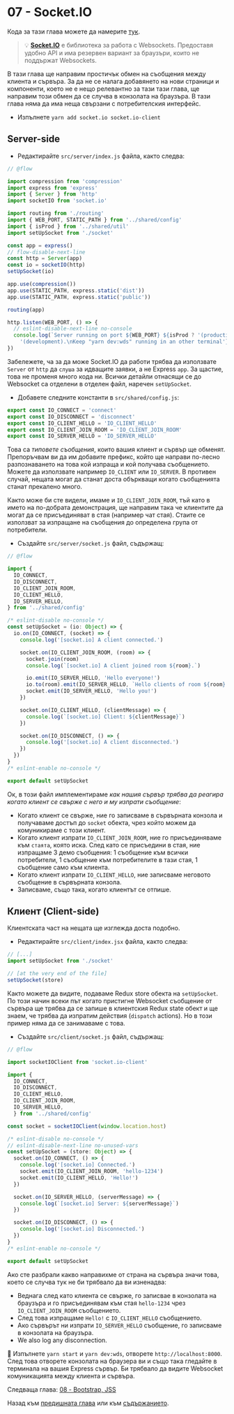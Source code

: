 # 07 - Socket.IO

Кода за тази глава можете да намерите [тук](https://github.com/verekia/js-stack-walkthrough/tree/master/07-socket-io).

> 💡 **[Socket.IO](https://github.com/socketio/socket.io)** е библиотека за работа с Websockets. Предоставя удобно API и има резервен вариант за браузъри, които не поддържат Websockets.

В тази глава ще направим простичък обмен на съобщения между клиента и сървъра. За да не се налага добавянето на нови страници и компоненти, което не е нещо релевантно за тази тази глава, ще направим този обмен да се случва в конзолата на браузъра. В тази глава няма да има неща свързани с потребителския интерфейс.

- Изпълнете `yarn add socket.io socket.io-client`

## Server-side

- Редактирайте `src/server/index.js` файла, както следва:

```js
// @flow

import compression from 'compression'
import express from 'express'
import { Server } from 'http'
import socketIO from 'socket.io'

import routing from './routing'
import { WEB_PORT, STATIC_PATH } from '../shared/config'
import { isProd } from '../shared/util'
import setUpSocket from './socket'

const app = express()
// flow-disable-next-line
const http = Server(app)
const io = socketIO(http)
setUpSocket(io)

app.use(compression())
app.use(STATIC_PATH, express.static('dist'))
app.use(STATIC_PATH, express.static('public'))

routing(app)

http.listen(WEB_PORT, () => {
  // eslint-disable-next-line no-console
  console.log(`Server running on port ${WEB_PORT} ${isProd ? '(production)' :
    '(development).\nKeep "yarn dev:wds" running in an other terminal'}.`)
})
```

Забележете, ча за да може Socket.IO да работи трябва да използвате `Server` от `http` да `слуша` за идващите заявки, а не Express `app`. За щастие, това не променя много кода ни. Всички детайли отнасящи се до Websocket са отделени в отделен файл, наречен `setUpSocket`.

- Добавете следните константи в `src/shared/config.js`:

```js
export const IO_CONNECT = 'connect'
export const IO_DISCONNECT = 'disconnect'
export const IO_CLIENT_HELLO = 'IO_CLIENT_HELLO'
export const IO_CLIENT_JOIN_ROOM = 'IO_CLIENT_JOIN_ROOM'
export const IO_SERVER_HELLO = 'IO_SERVER_HELLO'
```

Това са *типовете съобщения*, които вашия клиент и сървър ще обменят. Препоръчвам ви да им добавите префикс, който ще направи по-лесно разпознаването на това кой изпраща и кой получава съобщението. Можете да използвате например `IO_CLIENT` или `IO_SERVER`. В противен случай, нещата могат да станат доста объркващи когато съобщенията станат прекалено много.

Както може би сте видели, имаме и `IO_CLIENT_JOIN_ROOM`, тъй като в името на по-добрата демонстрация, ще направим така че клиентите да могат да се присъединяват в стая (например чат стая). Стаите се използват за изпращане на съобщения до определена група от потребители.

- Създайте `src/server/socket.js` файл, съдържащ:

```js
// @flow

import {
  IO_CONNECT,
  IO_DISCONNECT,
  IO_CLIENT_JOIN_ROOM,
  IO_CLIENT_HELLO,
  IO_SERVER_HELLO,
} from '../shared/config'

/* eslint-disable no-console */
const setUpSocket = (io: Object) => {
  io.on(IO_CONNECT, (socket) => {
    console.log('[socket.io] A client connected.')

    socket.on(IO_CLIENT_JOIN_ROOM, (room) => {
      socket.join(room)
      console.log(`[socket.io] A client joined room ${room}.`)

      io.emit(IO_SERVER_HELLO, 'Hello everyone!')
      io.to(room).emit(IO_SERVER_HELLO, `Hello clients of room ${room}!`)
      socket.emit(IO_SERVER_HELLO, 'Hello you!')
    })

    socket.on(IO_CLIENT_HELLO, (clientMessage) => {
      console.log(`[socket.io] Client: ${clientMessage}`)
    })

    socket.on(IO_DISCONNECT, () => {
      console.log('[socket.io] A client disconnected.')
    })
  })
}
/* eslint-enable no-console */

export default setUpSocket
```

Oк, в този файл имплементираме *как нашия сървър трябва да реагира когато клиент се свърже с него и му изпрати съобщение*:

- Когато клиент се свърже, ние го записваме в сървърната конзола и получаваме достъп до `socket` обекта, чрез който можем да комуникираме с този клиент.
- Когато клиент изпрати `IO_CLIENT_JOIN_ROOM`, ние го присъединяваме към `стаята`, която иска. След като се присъедини в стая, ние изпращаме 3 демо съобщения: 1 съобщение към всички потребители, 1 съобщение към потребителите в тази стая, 1 съобщение само към клиента.
- Когато клиент изпрати `IO_CLIENT_HELLO`, ние записваме неговото съобщение в сървърната конзола.
- Записваме, също така, когато клиентът се отпише.

## Клиент (Client-side)

Клиентската част на нещата ще изглежда доста подобно.

- Редактирайте `src/client/index.jsx` файла, както следва:

```js
// [...]
import setUpSocket from './socket'

// [at the very end of the file]
setUpSocket(store)
```

Както можете да видите, подаваме Redux store обекта на `setUpSocket`. По този начин всеки път когато пристигне Websocket съобщение от сървъра ще трябва да се запише в клиентския Redux state обект и ще знаем, че трябва да изпратим действия (`dispatch` actions). Но в този пример няма да се занимаваме с това.

- Създайте `src/client/socket.js` файл, съдържащ:

```js
// @flow

import socketIOClient from 'socket.io-client'

import {
  IO_CONNECT,
  IO_DISCONNECT,
  IO_CLIENT_HELLO,
  IO_CLIENT_JOIN_ROOM,
  IO_SERVER_HELLO,
  } from '../shared/config'

const socket = socketIOClient(window.location.host)

/* eslint-disable no-console */
// eslint-disable-next-line no-unused-vars
const setUpSocket = (store: Object) => {
  socket.on(IO_CONNECT, () => {
    console.log('[socket.io] Connected.')
    socket.emit(IO_CLIENT_JOIN_ROOM, 'hello-1234')
    socket.emit(IO_CLIENT_HELLO, 'Hello!')
  })

  socket.on(IO_SERVER_HELLO, (serverMessage) => {
    console.log(`[socket.io] Server: ${serverMessage}`)
  })

  socket.on(IO_DISCONNECT, () => {
    console.log('[socket.io] Disconnected.')
  })
}
/* eslint-enable no-console */

export default setUpSocket
```

Ако сте разбрали какво направихме от страна на сървъра значи това, което се случва тук не би трябвало да ви изненадва:

- Веднага след като клиента се свърже, го записвае в конзолата на браузъра и го присъединявам към стая `hello-1234` чрез `IO_CLIENT_JOIN_ROOM` съобщението.
- След това изпращаме `Hello!` с `IO_CLIENT_HELLO` съобщението.
- Ако сървърът ни изпрати `IO_SERVER_HELLO` съобщение, го записваме в конзолата на браузъра.
- We also log any disconnection.

🏁 Изпълнете `yarn start` и `yarn dev:wds`, отворете `http://localhost:8000`. След това отворете конзолата на браузера ви и също така гледайте в терминала на вашия Express сървър. Би трябвало да видите Websocket комуникацията между клиента и сървъра.

Следваща глава: [08 - Bootstrap, JSS](08-bootstrap-jss.md#readme)

Назад към [предишната глава](06-react-router-ssr-helmet.md#readme) или към [съдържанието](https://github.com/verekia/js-stack-from-scratch#table-of-contents).